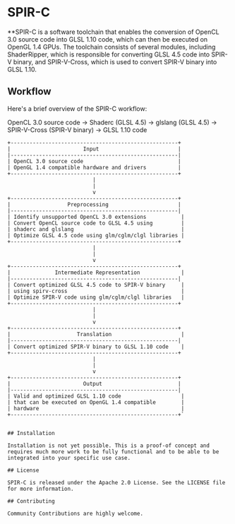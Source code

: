 # SPIR-C
**SPIR-C is a software toolchain that enables the conversion of OpenCL 3.0 source code into GLSL 1.10 code, which can then be executed on OpenGL 1.4 GPUs. The toolchain consists of several modules, including ShaderRipper, which is responsible for converting GLSL 4.5 code into SPIR-V binary, and SPIR-V-Cross, which is used to convert SPIR-V binary into GLSL 1.10.

## Workflow

Here's a brief overview of the SPIR-C workflow:

OpenCL 3.0 source code → Shaderc (GLSL 4.5) → glslang (GLSL 4.5) → SPIR-V-Cross (SPIR-V binary) → GLSL 1.10 code

```ASCII
+-----------------------------------------------------+
|                       Input                         |
|-----------------------------------------------------|
| OpenCL 3.0 source code                              |
| OpenGL 1.4 compatible hardware and drivers          |
+-----------------------------------------------------+
                           |
                           |
                           v
+-----------------------------------------------------+
|                  Preprocessing                      |
|-----------------------------------------------------|
| Identify unsupported OpenCL 3.0 extensions           |
| Convert OpenCL source code to GLSL 4.5 using         |
| shaderc and glslang                                  |
| Optimize GLSL 4.5 code using glm/cglm/clgl libraries |
+-----------------------------------------------------+
                           |
                           |
                           v
+-----------------------------------------------------+
|              Intermediate Representation             |
|-----------------------------------------------------|
| Convert optimized GLSL 4.5 code to SPIR-V binary     |
| using spirv-cross                                    |
| Optimize SPIR-V code using glm/cglm/clgl libraries   |
+-----------------------------------------------------+
                           |
                           |
                           v
+-----------------------------------------------------+
|                     Translation                      |
|-----------------------------------------------------|
| Convert optimized SPIR-V binary to GLSL 1.10 code    |
+-----------------------------------------------------+
                           |
                           |
                           v
+-----------------------------------------------------+
|                       Output                        |
|-----------------------------------------------------|
| Valid and optimized GLSL 1.10 code                   |
| that can be executed on OpenGL 1.4 compatible        |
| hardware                                             |
+-----------------------------------------------------+`


## Installation

Installation is not yet possible. This is a proof-of concept and requires much more work to be fully functional and to be able to be integrated into your specific use case. 

## License

SPIR-C is released under the Apache 2.0 License. See the LICENSE file for more information.

## Contributing

Community Contributions are highly welcome. 
